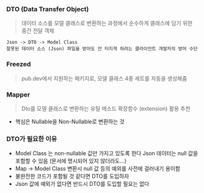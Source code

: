 ### DTO (Data Transfer Object)

> 데이터 소스를 모델 클래스로 변환하는 과정에서 순수하게 클래스에 담기 위한 중간 전달 객체

```
Json -> DTO -> Model Class
잘못된 데이터 소스 (Json) 파일을 받아도 안 터지게 하려는 클라이언트 개발자의 방어 수단
```

### Freezed

> pub.dev에서 지원하는 패키지로, 모델 클래스 4종 세트를 자동을 생성해줌

### Mapper

> Dto를 모델 클래스로 변환하는 유틸 메소드
확장함수 (extension) 활용 추천

- 핵심은 Nullable을 Non-Nullable로 변환하는 것

### DTO가 필요한 이유

- Model Class 는 non-nullable 값만 가지고 있도록 한다
Json 데이터는 null 값을 포함할 수 있음 (문서에 명시되어 있지 않더라도…)
- Map -> Model Class 변환시 null 값 등의 예외를 사전에 걸러내기 용이함
- 불완전한 코드가 포함될 것 같다면 DTO를 도입하자
- Json 값에 예외가 없다면 반드시 DTO를 도입할 필요는 없다

